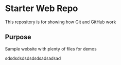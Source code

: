 # Starter Web Repo

This repository is for showing how Git and GitHub work

## Purpose

Sample website with plenty of files for demos

sdsdsdsdsdsdsdsadsadsad